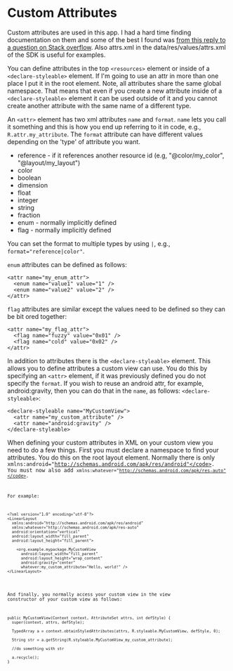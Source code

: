 # Custom Attributes

Custom attributes are used in this app.  I had a hard time finding documentation
on them and some of the best I found was
<a href="https://stackoverflow.com/questions/3441396/defining-custom-attrs">
from this reply to a question on Stack overflow</a>.  Also attrs.xml in the
data/res/values/attrs.xml of the SDK is useful for examples.

You can define attributes in the top <code>&lt;resources&gt;</code> element or
inside of a <code>&lt;declare-styleable&gt;</code> element. If I'm going to
use an attr in more than one place I put it in the root element. Note,
all attributes share the same global namespace. That means that even if you
create a new attribute inside of a <code>&lt;declare-styleable&gt;</code>
element it can be used outside of it and you cannot create
another attribute with the same name of a different type.

An <code>&lt;attr&gt;</code> element has two xml attributes <code>name</code>
and <code>format</code>. <code>name</code> lets you call it something and this
is how you end up referring to it in code, e.g., <code>R.attr.my_attribute</code>.
The <code>format</code> attribute can have different values depending on
the 'type' of attribute you want.
*    reference - if it references another resource id
(e.g, "@color/my_color", "@layout/my_layout")</li>
*    color
*    boolean
*    dimension
*    float
*    integer
*    string
*    fraction
*    enum - normally implicitly defined
*    flag - normally implicitly defined

You can set the format to multiple types by using <code>|</code>,
e.g., <code>format="reference|color"</code>.

<code>enum</code> attributes can be defined as follows:
<pre><code>&lt;attr name="my_enum_attr"&gt;
  &lt;enum name="value1" value="1" /&gt;
  &lt;enum name="value2" value="2" /&gt;
&lt;/attr&gt;
</code></pre>

<code>flag</code> attributes are similar except the values need
to be defined so they can be bit ored together:
<pre><code>&lt;attr name="my_flag_attr"&gt;
  &lt;flag name="fuzzy" value="0x01" /&gt;
  &lt;flag name="cold" value="0x02" /&gt;
&lt;/attr&gt;
</code></pre>

In addition to attributes there is the <code>&lt;declare-styleable&gt;</code>
element. This allows you to define attributes a custom view can use. You do
this by specifying an <code>&lt;attr&gt;</code> element, if it was previously
defined you do not specify the <code>format</code>. If you wish to reuse an
android attr, for example, android:gravity, then you can do that in the
<code>name</code>, as follows:
<code>&lt;declare-styleable&gt;</code>:

<pre><code>&lt;declare-styleable name="MyCustomView"&gt;
  &lt;attr name="my_custom_attribute" /&gt;
  &lt;attr name="android:gravity" /&gt;
&lt;/declare-styleable&gt;
</code></pre>

When defining your custom attributes in XML on your custom view
you need to do a few things. First you must declare a namespace
to find your attributes. You do this on the root layout element.
Normally there is only
<code>xmlns:android="http://schemas.android.com/apk/res/android"</code>.
You must now also add
<code>xmlns:whatever="http://schemas.android.com/apk/res-auto"</code>.

For example:
<pre><code>&lt;?xml version="1.0" encoding="utf-8"?&gt;
&lt;LinearLayout
  xmlns:android="http://schemas.android.com/apk/res/android"
  xmlns:whatever="http://schemas.android.com/apk/res-auto"
  android:orientation="vertical"
  android:layout_width="fill_parent"
  android:layout_height="fill_parent"&gt;

    &lt;org.example.mypackage.MyCustomView
      android:layout_width="fill_parent"
      android:layout_height="wrap_content"
      android:gravity="center"
      whatever:my_custom_attribute="Hello, world!" /&gt;
&lt;/LinearLayout&gt;
</code></pre>

And finally, you normally access your custom view in the view constructor
of your custom view as follows:
<pre><code>public MyCustomView(Context context, AttributeSet attrs, int defStyle) {
  super(context, attrs, defStyle);

  TypedArray a = context.obtainStyledAttributes(attrs, R.styleable.MyCustomView, defStyle, 0);

  String str = a.getString(R.styleable.MyCustomView_my_custom_attribute);

  //do something with str

  a.recycle();
}
</code></pre>
